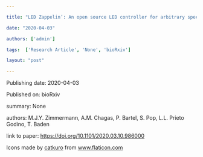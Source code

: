---
title: "LED Zappelin’: An open source LED controller for arbitrary spectrum visual stimulation and optogenetics during 2-photon imaging | bioRxiv"
date: "2020-04-03"
authors: ['admin']
tags:  ['Research Article', 'None', 'bioRxiv']
layout: "post"
---
Publishing date: 2020-04-03

Published on: bioRxiv

summary: None

authors: M.J.Y. Zimmermann,  A.M. Chagas,  P. Bartel,  S. Pop,  L.L. Prieto Godino,  T. Baden

link to paper: https://doi.org/10.1101/2020.03.10.986000

Icons made by <a href="https://www.flaticon.com/free-icon/bookshelves_3576884" title="catkuro">catkuro</a> from <a href="https://www.flaticon.com/" title="Flaticon"> www.flaticon.com</a>